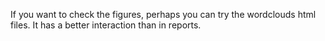 If you want to check the figures, perhaps you can try the wordclouds html files. It has a better interaction than in reports.